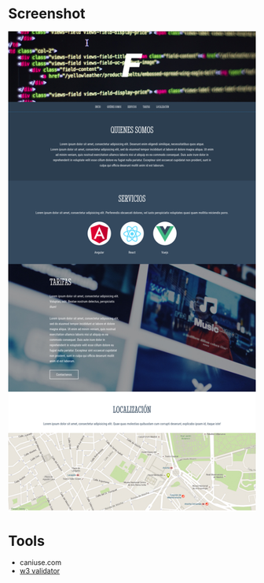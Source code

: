 # Screenshot
![](docs/screnshot.png)

# Tools
- caniuse.com
- [w3 validator](https://validator.w3.org)
